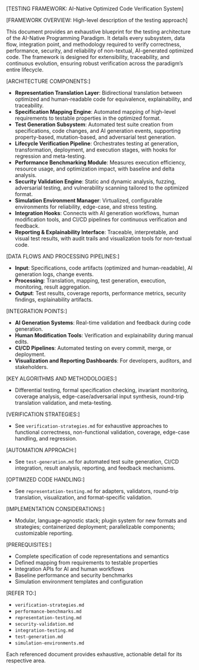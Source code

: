 [TESTING FRAMEWORK: AI-Native Optimized Code Verification System]

[FRAMEWORK OVERVIEW: High-level description of the testing approach]

This document provides an exhaustive blueprint for the testing architecture of the AI-Native Programming Paradigm. It details every subsystem, data flow, integration point, and methodology required to verify correctness, performance, security, and reliability of non-textual, AI-generated optimized code. The framework is designed for extensibility, traceability, and continuous evolution, ensuring robust verification across the paradigm’s entire lifecycle.

[ARCHITECTURE COMPONENTS:]
- **Representation Translation Layer**: Bidirectional translation between optimized and human-readable code for equivalence, explainability, and traceability.
- **Specification Mapping Engine**: Automated mapping of high-level requirements to testable properties in the optimized format.
- **Test Generation Subsystem**: Automated test suite creation from specifications, code changes, and AI generation events, supporting property-based, mutation-based, and adversarial test generation.
- **Lifecycle Verification Pipeline**: Orchestrates testing at generation, transformation, deployment, and execution stages, with hooks for regression and meta-testing.
- **Performance Benchmarking Module**: Measures execution efficiency, resource usage, and optimization impact, with baseline and delta analysis.
- **Security Validation Engine**: Static and dynamic analysis, fuzzing, adversarial testing, and vulnerability scanning tailored to the optimized format.
- **Simulation Environment Manager**: Virtualized, configurable environments for reliability, edge-case, and stress testing.
- **Integration Hooks**: Connects with AI generation workflows, human modification tools, and CI/CD pipelines for continuous verification and feedback.
- **Reporting & Explainability Interface**: Traceable, interpretable, and visual test results, with audit trails and visualization tools for non-textual code.

[DATA FLOWS AND PROCESSING PIPELINES:]
- **Input**: Specifications, code artifacts (optimized and human-readable), AI generation logs, change events.
- **Processing**: Translation, mapping, test generation, execution, monitoring, result aggregation.
- **Output**: Test results, coverage reports, performance metrics, security findings, explainability artifacts.

[INTEGRATION POINTS:]
- **AI Generation Systems**: Real-time validation and feedback during code generation.
- **Human Modification Tools**: Verification and explainability during manual edits.
- **CI/CD Pipelines**: Automated testing on every commit, merge, or deployment.
- **Visualization and Reporting Dashboards**: For developers, auditors, and stakeholders.

[KEY ALGORITHMS AND METHODOLOGIES:]
- Differential testing, formal specification checking, invariant monitoring, coverage analysis, edge-case/adversarial input synthesis, round-trip translation validation, and meta-testing.

[VERIFICATION STRATEGIES:]
- See `verification-strategies.md` for exhaustive approaches to functional correctness, non-functional validation, coverage, edge-case handling, and regression.

[AUTOMATION APPROACH:]
- See `test-generation.md` for automated test suite generation, CI/CD integration, result analysis, reporting, and feedback mechanisms.

[OPTIMIZED CODE HANDLING:]
- See `representation-testing.md` for adapters, validators, round-trip translation, visualization, and format-specific validation.

[IMPLEMENTATION CONSIDERATIONS:]
- Modular, language-agnostic stack; plugin system for new formats and strategies; containerized deployment; parallelizable components; customizable reporting.

[PREREQUISITES:]
- Complete specification of code representations and semantics
- Defined mapping from requirements to testable properties
- Integration APIs for AI and human workflows
- Baseline performance and security benchmarks
- Simulation environment templates and configuration

[REFER TO:]
- `verification-strategies.md`
- `performance-benchmarks.md`
- `representation-testing.md`
- `security-validation.md`
- `integration-testing.md`
- `test-generation.md`
- `simulation-environments.md`

Each referenced document provides exhaustive, actionable detail for its respective area.
